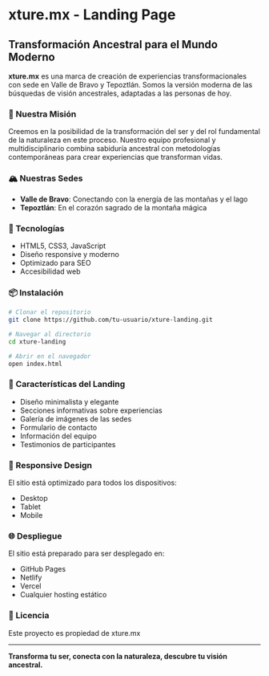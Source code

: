 # xture.mx - Landing Page

## Transformación Ancestral para el Mundo Moderno

**xture.mx** es una marca de creación de experiencias transformacionales con sede en Valle de Bravo y Tepoztlán. Somos la versión moderna de las búsquedas de visión ancestrales, adaptadas a las personas de hoy.

### 🌿 Nuestra Misión

Creemos en la posibilidad de la transformación del ser y del rol fundamental de la naturaleza en este proceso. Nuestro equipo profesional y multidisciplinario combina sabiduría ancestral con metodologías contemporáneas para crear experiencias que transforman vidas.

### 🏔️ Nuestras Sedes

- **Valle de Bravo**: Conectando con la energía de las montañas y el lago
- **Tepoztlán**: En el corazón sagrado de la montaña mágica

### 🚀 Tecnologías

- HTML5, CSS3, JavaScript
- Diseño responsive y moderno
- Optimizado para SEO
- Accesibilidad web

### 📦 Instalación

```bash
# Clonar el repositorio
git clone https://github.com/tu-usuario/xture-landing.git

# Navegar al directorio
cd xture-landing

# Abrir en el navegador
open index.html
```

### 🎨 Características del Landing

- Diseño minimalista y elegante
- Secciones informativas sobre experiencias
- Galería de imágenes de las sedes
- Formulario de contacto
- Información del equipo
- Testimonios de participantes

### 📱 Responsive Design

El sitio está optimizado para todos los dispositivos:
- Desktop
- Tablet
- Mobile

### 🌐 Despliegue

El sitio está preparado para ser desplegado en:
- GitHub Pages
- Netlify
- Vercel
- Cualquier hosting estático

### 📄 Licencia

Este proyecto es propiedad de xture.mx

---

**Transforma tu ser, conecta con la naturaleza, descubre tu visión ancestral.**
